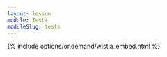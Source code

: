 ```yaml
---
layout: lesson
module: Tests
moduleSlug: tests
---
```


{% include options/ondemand/wistia_embed.html %}
